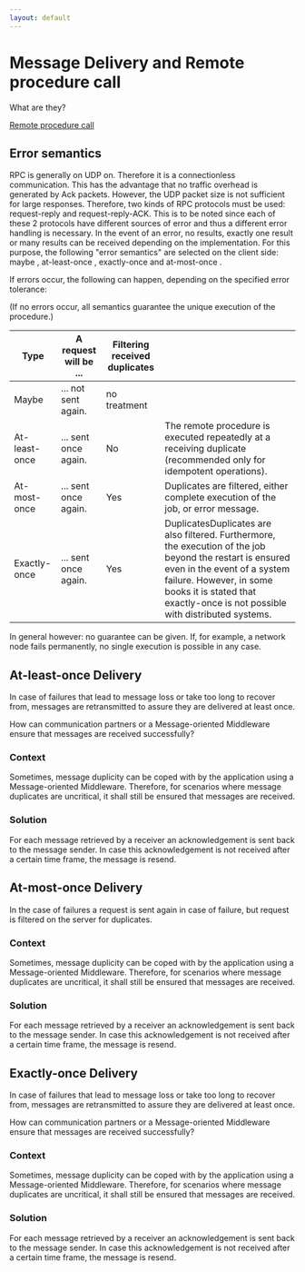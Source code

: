 ```yaml
---
layout: default
---
```


# Message Delivery and Remote procedure call

What are they?

[Remote procedure call](https://en.wikipedia.org/wiki/Remote_procedure_call])

## Error semantics

RPC is generally on UDP on. Therefore it is a connectionless communication. This has the advantage that no traffic overhead is generated by Ack packets. However, the UDP packet size is not sufficient for large responses. Therefore, two kinds of RPC protocols must be used: request-reply and request-reply-ACK. This is to be noted since each of these 2 protocols have different sources of error and thus a different error handling is necessary. In the event of an error, no results, exactly one result or many results can be received depending on the implementation. For this purpose, the following "error semantics" are selected on the client side: maybe , at-least-once , exactly-once and at-most-once .

If errors occur, the following can happen, depending on the specified error tolerance:

(If no errors occur, all semantics guarantee the unique execution of the procedure.)

| Type |A request will be ...|Filtering received duplicates| |
|------|---------------------|-----------------------------|-|
| Maybe | ... not sent again.|no treatment|
| At-least-once |... sent once again.| No | The remote procedure is executed repeatedly at a receiving duplicate (recommended only for idempotent operations).
|At-most-once | ... sent once again. | Yes | Duplicates are filtered, either complete execution of the job, or error message.
|Exactly-once | ... sent once again. | Yes | DuplicatesDuplicates are also filtered. Furthermore, the execution of the job beyond the restart is ensured even in the event of a system failure. However, in some books it is stated that exactly-once is not possible with distributed systems.

In general however: no guarantee can be given. If, for example, a network node fails permanently, no single execution is possible in any case.

## At-least-once Delivery

In case of failures that lead to message loss or take too long to recover from, messages are retransmitted to assure they are delivered at least once.

How can communication partners or a Message-oriented Middleware ensure that messages are received successfully?

### Context

Sometimes, message duplicity can be coped with by the application using a Message-oriented Middleware. Therefore, for scenarios where message duplicates are uncritical, it shall still be ensured that messages are received.

### Solution

For each message retrieved by a receiver an acknowledgement is sent back to the message sender. In case this acknowledgement is not received after a certain time frame, the message is resend.

## At-most-once Delivery

In the case of failures a request is sent again in case of failure, but request is filtered on the server for duplicates. 

### Context

Sometimes, message duplicity can be coped with by the application using a Message-oriented Middleware. Therefore, for scenarios where message duplicates are uncritical, it shall still be ensured that messages are received.

### Solution

For each message retrieved by a receiver an acknowledgement is sent back to the message sender. In case this acknowledgement is not received after a certain time frame, the message is resend.

## Exactly-once Delivery

In case of failures that lead to message loss or take too long to recover from, messages are retransmitted to assure they are delivered at least once.

How can communication partners or a Message-oriented Middleware ensure that messages are received successfully?

### Context

Sometimes, message duplicity can be coped with by the application using a Message-oriented Middleware. Therefore, for scenarios where message duplicates are uncritical, it shall still be ensured that messages are received.

### Solution

For each message retrieved by a receiver an acknowledgement is sent back to the message sender. In case this acknowledgement is not received after a certain time frame, the message is resend.

